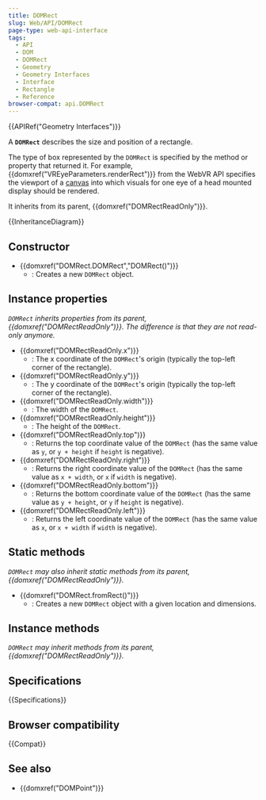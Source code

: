 ```yaml
---
title: DOMRect
slug: Web/API/DOMRect
page-type: web-api-interface
tags:
  - API
  - DOM
  - DOMRect
  - Geometry
  - Geometry Interfaces
  - Interface
  - Rectangle
  - Reference
browser-compat: api.DOMRect
---
```


{{APIRef("Geometry Interfaces")}}

A **`DOMRect`** describes the size and position of a rectangle.

The type of box represented by the `DOMRect` is specified by the method or property that returned it. For example, {{domxref("VREyeParameters.renderRect")}} from the WebVR API specifies the viewport of a [canvas](/en-US/docs/Web/API/HTMLCanvasElement) into which visuals for one eye of a head mounted display should be rendered.

It inherits from its parent, {{domxref("DOMRectReadOnly")}}.

{{InheritanceDiagram}}

## Constructor

- {{domxref("DOMRect.DOMRect","DOMRect()")}}
  - : Creates a new `DOMRect` object.

## Instance properties

_`DOMRect` inherits properties from its parent, {{domxref("DOMRectReadOnly")}}. The difference is that they are not read-only anymore._

- {{domxref("DOMRectReadOnly.x")}}
  - : The x coordinate of the `DOMRect`'s origin (typically the top-left corner of the rectangle).
- {{domxref("DOMRectReadOnly.y")}}
  - : The y coordinate of the `DOMRect`'s origin (typically the top-left corner of the rectangle).
- {{domxref("DOMRectReadOnly.width")}}
  - : The width of the `DOMRect`.
- {{domxref("DOMRectReadOnly.height")}}
  - : The height of the `DOMRect`.
- {{domxref("DOMRectReadOnly.top")}}
  - : Returns the top coordinate value of the `DOMRect` (has the same value as `y`, or `y + height` if `height` is negative).
- {{domxref("DOMRectReadOnly.right")}}
  - : Returns the right coordinate value of the `DOMRect` (has the same value as `x + width`, or `x` if `width` is negative).
- {{domxref("DOMRectReadOnly.bottom")}}
  - : Returns the bottom coordinate value of the `DOMRect` (has the same value as `y + height`, or `y` if `height` is negative).
- {{domxref("DOMRectReadOnly.left")}}
  - : Returns the left coordinate value of the `DOMRect` (has the same value as `x`, or `x + width` if `width` is negative).

## Static methods

_`DOMRect` may also inherit static methods from its parent, {{domxref("DOMRectReadOnly")}}._

- {{domxref("DOMRect.fromRect()")}}
  - : Creates a new `DOMRect` object with a given location and dimensions.

## Instance methods

_`DOMRect` may inherit methods from its parent, {{domxref("DOMRectReadOnly")}}._

## Specifications

{{Specifications}}

## Browser compatibility

{{Compat}}

## See also

- {{domxref("DOMPoint")}}
